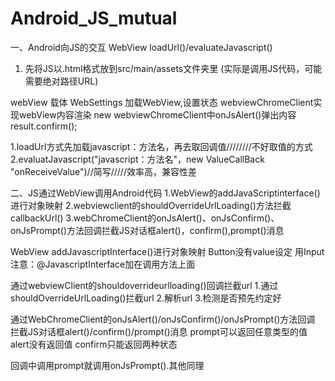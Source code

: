 # Android_JS_mutual
一、Android向JS的交互
WebView loadUrl()/evaluateJavascript()

1. 先将JS以.html格式放到src/main/assets文件夹里
(实际是调用JS代码，可能需要绝对路径URL)

webView 载体
WebSettings 加载WebView,设置状态
webviewChromeClient实现webView内容渲染
new webviewChromeClient中onJsAlert()弹出内容 result.confirm();

1.loadUrl方式先加载javascript：方法名，再去取回调值////////不好取值的方式
2.evaluatJavascript("javascript：方法名"，new ValueCallBack "onReceiveValue")//简写/////效率高，兼容性差

二、JS通过WebView调用Android代码
1.WebView的addJavaScriptinterface()进行对象映射
2.webviewclient的shouldOverrideUrlLoading()方法拦截callbackUrl()
3.webChromeClient的onJsAlert()、onJsConfirm()、onJsPrompt()方法回调拦截JS对话框alert()，confirm(),prompt()消息

WebView addJavascriptInterface()进行对象映射
Button没有value设定 用Input
注意：@JavascriptInterface加在调用方法上面

通过webviewClient的shouldoverrideurlloading()回调拦截url
1.通过shouldOverrideUrlLoading()拦截url
2.解析url
3.检测是否预先约定好

通过WebChromeClient的onJsAlert()/onJsConfirm()/onJsPrompt()方法回调
拦截JS对话框alert()/confirm()/prompt()消息
prompt可以返回任意类型的值
alert没有返回值
confirm只能返回两种状态

回调中调用prompt就调用onJsPrompt().其他同理